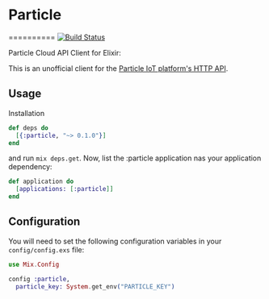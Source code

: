 # Particle
==========
[![Build Status](https://travis-ci.org/jeffutter/particle-elixir.svg?branch=master)](https://travis-ci.org/jeffutter/particle-elixir)

Particle Cloud API Client for Elixir:

This is an unofficial client for the [Particle IoT platform's HTTP API](https://docs.particle.io/reference/api/). 

## Usage

Installation

```elixir
def deps do
  [{:particle, "~> 0.1.0"}]
end
```

and run `mix deps.get`. Now, list the :particle application nas your application dependency:

```elixir
def application do
  [applications: [:particle]]
end
```

## Configuration

You will need to set the following configuration variables in your `config/config.exs` file:

```elixir
use Mix.Config

config :particle,
  particle_key: System.get_env("PARTICLE_KEY")
```

